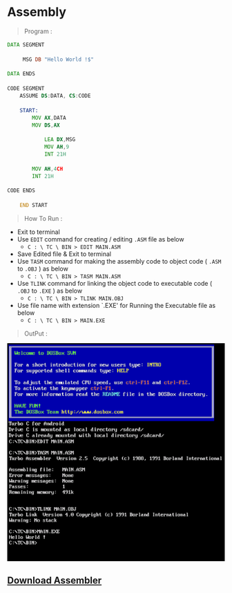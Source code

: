 # Assembly

> Program :

```asm
DATA SEGMENT

     MSG DB "Hello World !$"
     
DATA ENDS

CODE SEGMENT  
    ASSUME DS:DATA, CS:CODE
    
    START:
        MOV AX,DATA
        MOV DS,AX
        
            LEA DX,MSG
            MOV AH,9
            INT 21H
        
        MOV AH,4CH
        INT 21H
        
CODE ENDS

    END START
```

> How To Run :

* Exit to terminal
* Use `EDIT` command for creating / editing `.ASM` file as below
   * `C : \ TC \ BIN > EDIT MAIN.ASM`
* Save Edited file & Exit to terminal
* Use `TASM` command for making the assembly code to object code ( `.ASM` to `.OBJ` ) as below
   * `C : \ TC \ BIN > TASM MAIN.ASM`
* Use `TLINK` command for linking the object code to executable code ( `.OBJ` to `.EXE` ) as below
   * `C : \ TC \ BIN > TLINK MAIN.OBJ`
* Use file name with extension `.EXE' for Running the Executable file as below
   * `C : \ TC \ BIN > MAIN.EXE`

> OutPut :

![Output](output.png)

<!-- ## Download : [DOS Box](DOS%20Box_1.1.1.apk?raw=true) -->
<!-- ## Download Required Files : [TC zip](TC.zip?raw=true) -->
## [Download Assembler](Assembler_2.0.apk?raw=true)
